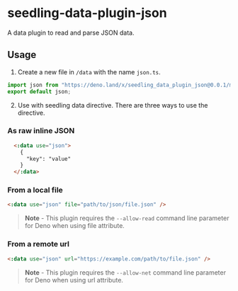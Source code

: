 # seedling-data-plugin-json

A data plugin to read and parse JSON data.

## Usage

1. Create a new file in `/data` with the name `json.ts`.

```ts
import json from "https://deno.land/x/seedling_data_plugin_json@0.0.1/mod.ts";
export default json;
```

2. Use with seedling data directive. There are three ways to use the directive.

### As raw inline JSON

```html
  <:data use="json">
    {
      "key": "value"
    }
  </:data>
```

### From a local file

```html
<:data use="json" file="path/to/json/file.json" />
```

> **Note** - This plugin requires the `--allow-read` command line parameter for Deno when using file attribute.

### From a remote url

```html
<:data use="json" url="https://example.com/path/to/file.json" />
```

> **Note** - This plugin requires the `--allow-net` command line parameter for Deno when using url attribute.
